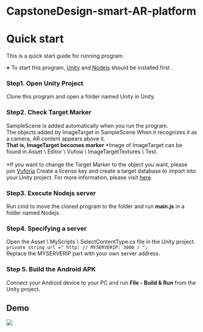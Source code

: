 # CapstoneDesign-smart-AR-platform



# Quick start
This is a quick start guide for running program.

※ To start this program, [Unity](https://unity3d.com/kr/get-unity/download) and [Nodejs](https://nodejs.org/en/download/) should be installed first .

### Step1. Open Unity Project
Clone this program and open a folder named Unity in Unity.

### Step2. Check Target Marker
SampleScene is added automatically when you run the program. <br/>
The objects added by ImageTarget in SampleScene
When it recognizes it as a camera, AR content appears above it. <br/>
**That is, ImageTarget becomes marker**
*Image of ImageTarget can be found in Asset \ Editor \ Vufoia \ ImageTargetTextures \ Test. <br/> <br/>
*If you want to change the Target Marker to the object you want, please join [Vuforia](https://www.vuforia.com/)
Create a license key and create a target database to import into your Unity project. For more information, please visit [here](https://library.vuforia.com/articles/Training/getting-started-with-vuforia-in-unity.html).
### Step3. Execute Nodejs server
Run cmd to move the cloned program to the folder and run **main.js** in a folder named Nodejs.

### Step4.  Specifying a server 
Open the Asset \ MyScripts \ SelectContentType.cs file in the Unity project. <br/>
`private string url =" http: // MYSERVERIP: 3000 / ";` <br/>
Replace the MYSERVERIP part with your own server address.

### Step 5. Build the Android APK
Connect your Android device to your PC and run  **File - Build & Run**  from the Unity project.

## Demo
<img src="https://raw.githubusercontent.com/sohyeonAn/CapstoneDesign-smart-AR-platform/master/demo.gif" >
